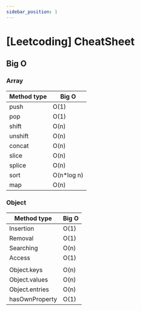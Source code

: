 ```yaml
---
sidebar_position: 1
---
```


# [Leetcoding] CheatSheet

## Big O

### Array

| Method type | Big O       |
| ----------- | ----------- |
| push        | O(1)        |
| pop         | O(1)        |
| shift       | O(n)        |
| unshift     | O(n)        |
| concat      | O(n)        |
| slice       | O(n)        |
| splice      | O(n)        |
| sort        | O(n\*log n) |
| map         | O(n)        |

### Object

| Method type    | Big O |
| -------------- | ----- |
| Insertion      | O(1)  |
| Removal        | O(1)  |
| Searching      | O(n)  |
| Access         | O(1)  |
|                |       |
| Object.keys    | O(n)  |
| Object.values  | O(n)  |
| Object.entries | O(n)  |
| hasOwnProperty | O(1)  |
